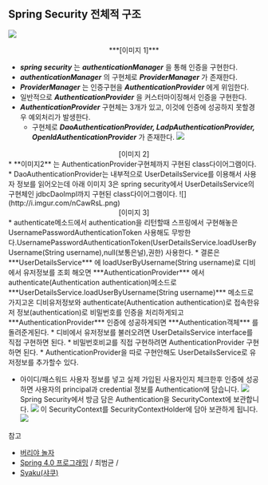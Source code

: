 
## Spring Security 전체적 구조
![](http://i.imgur.com/m5dfYew.png)
<center>***[이미지 1]***</center>

* ***spring security*** 는 ***authenticationManager*** 을 통해 인증을 구현한다.
* ***authenticationManager*** 의 구현체로 ***ProviderManager*** 가 존재한다.
* ***ProviderManager*** 는 인증구현을 ***AuthenticationProvider*** 에게 위임한다.
* 일반적으로 ***AuthenticationProvider*** 을 커스터마이징해서 인증을 구현한다.
* ***AuthenticationProvider*** 구현체는 3개가 있고, 이것에 인증에 성공하지 못할경우 예외처리가 발생한다.
  * 구현체로 ***DaoAuthenticationProvider, LadpAuthenticationProvider, OpenIdAuthenticationProvider*** 가 존재한다.
![](http://i.imgur.com/ByfYXXm.png)  
<center>[이미지 2]</center>
* **이미지2** 는 AuthenticationProvider구현체까지 구현된 class다이어그램이다.
* DaoAuthenticationProvider는 내부적으로 UserDetailsService를 이용해서 사용자 정보를 읽어오는데 아래 이미지 3은 spring security에서 UserDetailsService의 구현체인 jdbcDaoImpl까지 구현된 class다이어그램이다.
![](http://i.imgur.com/nCawRsL.png)
<center>[이미지 3]</center>
* authenticate메소드에서 authentication을 리턴할때 스프링에서 구현해놓은 UsernamePasswordAuthenticationToken 사용해도 무방한다.UsernamePasswordAuthenticationToken(UserDetailsService.loadUserByUsername(String username),null(보통은널),권한) 사용한다.
* 결론은 ***UserDetailsService*** 에 loadUserByUsername(String username)로 디비에서 유저정보를 조회 해오면 ***AuthenticationProvider*** 에서 authenticate(Authentication authentication)메소드로 ***UserDetailsService.loadUserByUsername(String username)*** 메소드로 가지고온 디비유저정보와 authenticate(Authentication authentication)로 접속한유저 정보(authentication)로 비밀번호를 인증을 처리하게되고 ***AuthenticationProvider***  인증에 성공하게되면 ***Authentication객체*** 를 돌려준게된다.
  * 디비에서 유저정보를 불러오려면 UserDetailsService interface를 직접 구현하면 된다.
  * 비밀번호비교를 직접 구현하려면 AuthenticationProvider 구현하면 된다.
  * AuthenticationProvider을 따로 구현안해도 UserDetailsService로 유저정보를 추가할수 있다.

* 아이디/패스워드 사용자 정보를 넣고 실제 가입된 사용자인지 체크한후 인증에 성공하면 사용자의 principal과 credential 정보를 Authentication에 담습니다.
![](http://i.imgur.com/77uaOY2.png)
Spring Security에서 방금 담은 Authentication을  SecurityContext에 보관합니다.
![](http://i.imgur.com/0PY4TWC.png)
이 SecurityContext를 SecurityContextHolder에 담아 보관하게 됩니다.
![](http://i.imgur.com/a3pQv6A.png)

참고
* [버리야 놀자](http://flyburi.com/584)
* [Spring 4.0 프로그래밍](http://storefarm.naver.com/dcvirus/products/458328014?NaPm=ct%3Dj06r6ydk%7Cci%3D1744f23aa4586709889a372fc15683afa2b4928e%7Ctr%3Dsls%7Csn%3D182521%7Chk%3Dab9fe496302792c50421edea06a3e322286ad2b9) / 최범균 /
* [Syaku(샤쿠)](http://syaku.tistory.com/286)
